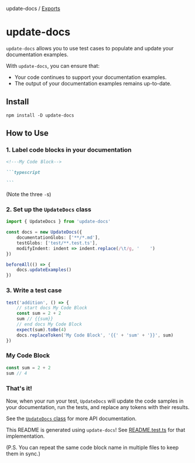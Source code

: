 update-docs / [Exports](modules.md)

# update-docs

`update-docs` allows you to use test cases to populate and update your documentation examples.

With `update-docs`, you can ensure that:

- Your code continues to support your documentation examples.
- The output of your documentation examples remains up-to-date.

## Install

```
npm install -D update-docs
```

## How to Use

### 1. Label code blocks in your documentation

````markdown
<!---My Code⠀Block-->

```typescript

```
````

(Note the three `-`s)

### 2. Set up the `UpdateDocs` class

<!---readme-setup-->

```typescript
import { UpdateDocs } from 'update-docs'

const docs = new UpdateDocs({
    documentationGlobs: ['**/*.md'],
    testGlobs: ['test/**.test.ts'],
    modifyIndent: indent => indent.replace(/\t/g, '    ')
})

beforeAll(() => {
    docs.updateExamples()
})

```

### 3. Write a test case

<!---readme-test-case-->

```javascript
test('addition', () => {
    // start docs My Code Block
    const sum = 2 + 2
    sum // {{sum}}
    // end docs My Code Block
    expect(sum).toBe(4)
    docs.replaceToken('My Code Block', '{{' + 'sum' + '}}', sum)
})
```

### My Code Block

<!---My Code Block-->

```typescript
const sum = 2 + 2
sum // 4
```

### That's it!

Now, when your run your test, `UpdateDocs` will update the code samples in your documentation, run the tests, and replace any tokens with their results.

See the [`UpdateDocs` class](docs/classes/UpdateDocs.html) for more API documentation.

This README is generated using `update-docs`! See [README.test.ts](test/README.test.ts) for that implementation.

(P.S. You can repeat the same code block name in multiple files to keep them in sync.)
